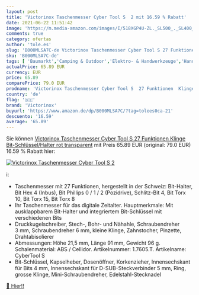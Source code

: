 ```yaml
---
layout: post
title: 'Victorinox Taschenmesser Cyber Tool S  2 mit 16.59 % Rabatt'
date: 2021-06-22 11:51:42
image: 'https://m.media-amazon.com/images/I/518XGP4U-ZL._SL500_._SL400_.jpg'
comments: true
category: ofertas
author: 'tole.es'
slug: 'B000MLSA7C-de Victorinox Taschenmesser Cyber Tool S 27 Funktionen Klinge...'
sku: 'B000MLSA7C-de'
tags: [ 'Baumarkt','Camping & Outdoor','Elektro- & Handwerkzeuge','Handwerkzeuge','Klappmesser','Messer','Messer & Werkzeuge','Multifunktionswerkzeuge & Zubehör','Multitools','Sport','Sport & Freizeit','Sport & Outdoor Aktivitäten, Bekleidung & Ausrüstung','Taschenmesser','victorinox', ]
actualPrice: 65.89 EUR
currency: EUR
price: 65.89
comparePrice: 79.0 EUR
prodname: 'Victorinox Taschenmesser Cyber Tool S  27 Funktionen  Klinge  Bit-Schlüssel/Halter  rot transparent'
country: 'de'
flag: '🇩🇪'
brand: 'Victorinox'
buyurl: 'https://www.amazon.de/dp/B000MLSA7C/?tag=tolees0ca-21'
descuento: '16.59'
average: '65.89'
---
```


Sie können [Victorinox Taschenmesser Cyber Tool S  27 Funktionen  Klinge  Bit-Schlüssel/Halter  rot transparent](https://www.amazon.de/dp/B000MLSA7C/?tag=tolees0ca-21) mit Preis 65.89 EUR (original: 79.0 EUR) 16.59 % Rabatt hier:

[![Victorinox Taschenmesser Cyber Tool S  2](https://m.media-amazon.com/images/I/518XGP4U-ZL._SL500_._SL400_.jpg)](https://www.amazon.de/dp/B000MLSA7C/?tag=tolees0ca-21)

ℹ️:

- Taschenmesser mit 27 Funktionen, hergestellt in der Schweiz: Bit-Halter, Bit Hex 4 (Inbus), Bit Phillips 0 / 1 / 2 (Pozidrive), Schlitz-Bit 4, Bit Torx 10, Bit Torx 15, Bit Torx 8
- Ihr Taschenmesser für das digitale Zeitalter. Hauptmerkmale: Mit ausklappbarem Bit-Halter und integriertem Bit-Schlüssel mit verschiedenen Bits
- Druckkugelschreiber, Stech-, Bohr- und Nähahle, Schraubendreher 3 mm, Schraubendreher 6 mm, kleine Klinge, Zahnstocher, Pinzette, Drahtabisolierer
- Abmessungen: Höhe 21,5 mm, Länge 91 mm, Gewicht 96 g. Schalenmaterial: ABS / Cellidor. Artikelnummer: 1.7605.T. Artikelname: CyberTool S
- Bit-Schlüssel, Kapselheber, Dosenöffner, Korkenzieher, Innensechskant für Bits 4 mm, Innensechskant für D-SUB-Steckverbinder 5 mm, Ring, grosse Klinge, Mini-Schraubendreher, Edelstahl-Stecknadel

[🛒 Hier!!](https://www.amazon.de/dp/B000MLSA7C/?tag=tolees0ca-21)
